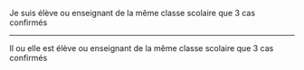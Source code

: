 Je suis élève ou enseignant de la même classe scolaire que 3 cas confirmés

---

Il ou elle est élève ou enseignant de la même classe scolaire que 3 cas confirmés
